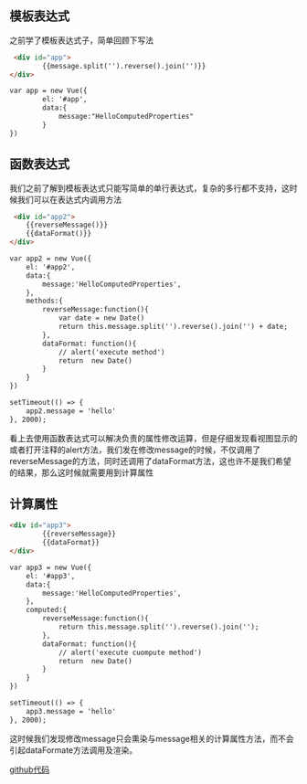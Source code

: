 

## 模板表达式
之前学了模板表达式子，简单回顾下写法
```html
 <div id="app">
        {{message.split('').reverse().join('')}}
</div>

var app = new Vue({
        el: '#app',
        data:{
            message:"HelloComputedProperties"
        }
})
```

## 函数表达式
我们之前了解到模板表达式只能写简单的单行表达式，复杂的多行都不支持，这时候我们可以在表达式内调用方法

```html
 <div id="app2">
    {{reverseMessage()}}
    {{dataFormat()}}
</div>

var app2 = new Vue({
    el: '#app2',
    data:{
        message:'HelloComputedProperties',
    },
    methods:{
        reverseMessage:function(){
            var date = new Date()
            return this.message.split('').reverse().join('') + date;
        },
        dataFormat: function(){
            // alert('execute method')
            return  new Date()
        }
    }
})

setTimeout(() => {
    app2.message = 'hello'
}, 2000);
```
看上去使用函数表达式可以解决负责的属性修改运算，但是仔细发现看视图显示的或者打开注释的alert方法，我们发在修改message的时候，不仅调用了reverseMessage的方法，同时还调用了dataFormat方法，这也许不是我们希望的结果，那么这时候就需要用到计算属性

## 计算属性

```html
<div id="app3">
        {{reverseMessage}}
        {{dataFormat}}
</div>

var app3 = new Vue({
    el: '#app3',
    data:{
        message:'HelloComputedProperties',
    },
    computed:{
        reverseMessage:function(){
            return this.message.split('').reverse().join('');
        },
        dataFormat: function(){
            // alert('execute cuompute method')
            return  new Date()
        }
    }
})

setTimeout(() => {
    app3.message = 'hello'
}, 2000);
```
这时候我们发现修改message只会熏染与message相关的计算属性方法，而不会引起dataFormate方法调用及渲染。

[github代码]()